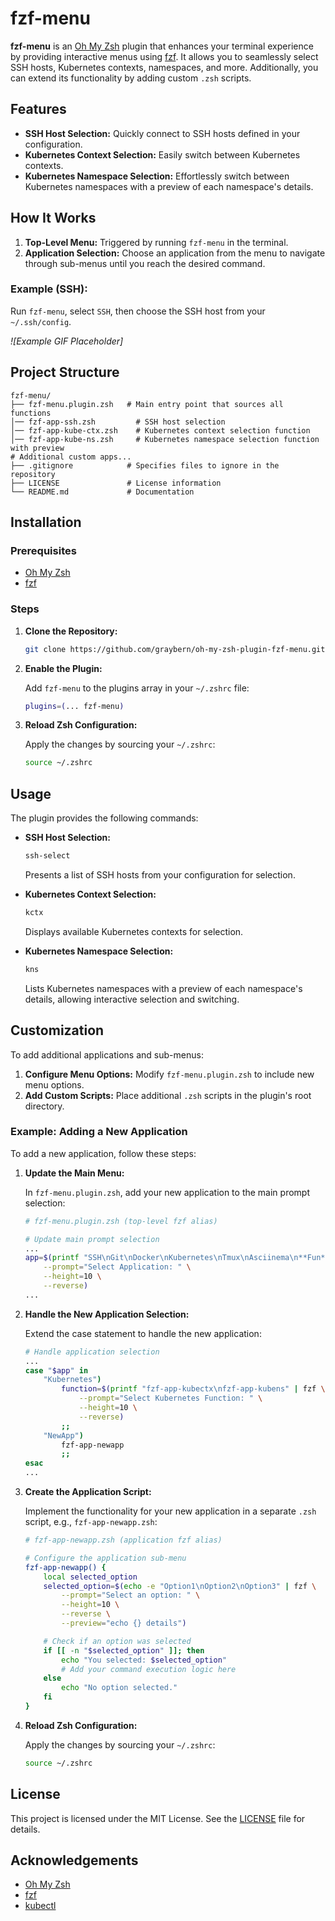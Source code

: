 # fzf-menu

**fzf-menu** is an [Oh My Zsh](https://ohmyz.sh/) plugin that enhances your terminal experience by providing interactive menus using [fzf](https://github.com/junegunn/fzf). It allows you to seamlessly select SSH hosts, Kubernetes contexts, namespaces, and more. Additionally, you can extend its functionality by adding custom `.zsh` scripts.

## Features

- **SSH Host Selection:** Quickly connect to SSH hosts defined in your configuration.
- **Kubernetes Context Selection:** Easily switch between Kubernetes contexts.
- **Kubernetes Namespace Selection:** Effortlessly switch between Kubernetes namespaces with a preview of each namespace's details.

## How It Works

1. **Top-Level Menu:** Triggered by running `fzf-menu` in the terminal.
2. **Application Selection:** Choose an application from the menu to navigate through sub-menus until you reach the desired command.

### Example (SSH):

Run `fzf-menu`, select `SSH`, then choose the SSH host from your `~/.ssh/config`.

_![Example GIF Placeholder]_

## Project Structure

```
fzf-menu/
├── fzf-menu.plugin.zsh   # Main entry point that sources all functions
│── fzf-app-ssh.zsh         # SSH host selection
│── fzf-app-kube-ctx.zsh    # Kubernetes context selection function
│── fzf-app-kube-ns.zsh     # Kubernetes namespace selection function with preview
# Additional custom apps...
├── .gitignore            # Specifies files to ignore in the repository
├── LICENSE               # License information
└── README.md             # Documentation
```

## Installation

### Prerequisites

- [Oh My Zsh](https://ohmyz.sh/)
- [fzf](https://github.com/junegunn/fzf)

### Steps

1. **Clone the Repository:**

   ```sh
   git clone https://github.com/graybern/oh-my-zsh-plugin-fzf-menu.git ~/.oh-my-zsh/custom/plugins/fzf-menu
   ```

2. **Enable the Plugin:**

   Add `fzf-menu` to the plugins array in your `~/.zshrc` file:

   ```zsh
   plugins=(... fzf-menu)
   ```

3. **Reload Zsh Configuration:**

   Apply the changes by sourcing your `~/.zshrc`:

   ```sh
   source ~/.zshrc
   ```

## Usage

The plugin provides the following commands:

- **SSH Host Selection:**

  ```sh
  ssh-select
  ```

  Presents a list of SSH hosts from your configuration for selection.

- **Kubernetes Context Selection:**

  ```sh
  kctx
  ```

  Displays available Kubernetes contexts for selection.

- **Kubernetes Namespace Selection:**

  ```sh
  kns
  ```

  Lists Kubernetes namespaces with a preview of each namespace's details, allowing interactive selection and switching.

## Customization

To add additional applications and sub-menus:

1. **Configure Menu Options:** Modify `fzf-menu.plugin.zsh` to include new menu options.
2. **Add Custom Scripts:** Place additional `.zsh` scripts in the plugin's root directory.

### Example: Adding a New Application

To add a new application, follow these steps:

1. **Update the Main Menu:**

   In `fzf-menu.plugin.zsh`, add your new application to the main prompt selection:

   ```bash
   # fzf-menu.plugin.zsh (top-level fzf alias)

   # Update main prompt selection
   ...
   app=$(printf "SSH\nGit\nDocker\nKubernetes\nTmux\nAsciinema\n**Fun**\nNewApp" | fzf \
       --prompt="Select Application: " \
       --height=10 \
       --reverse)
   ...
   ```

2. **Handle the New Application Selection:**

   Extend the case statement to handle the new application:

   ```bash
   # Handle application selection
   ...
   case "$app" in
       "Kubernetes")
           function=$(printf "fzf-app-kubectx\nfzf-app-kubens" | fzf \
               --prompt="Select Kubernetes Function: " \
               --height=10 \
               --reverse)
           ;;
       "NewApp")
           fzf-app-newapp
           ;;
   esac
   ...
   ```

3. **Create the Application Script:**

   Implement the functionality for your new application in a separate `.zsh` script, e.g., `fzf-app-newapp.zsh`:

   ```bash
   # fzf-app-newapp.zsh (application fzf alias)

   # Configure the application sub-menu
   fzf-app-newapp() {
       local selected_option
       selected_option=$(echo -e "Option1\nOption2\nOption3" | fzf \
           --prompt="Select an option: " \
           --height=10 \
           --reverse \
           --preview="echo {} details")

       # Check if an option was selected
       if [[ -n "$selected_option" ]]; then
           echo "You selected: $selected_option"
           # Add your command execution logic here
       else
           echo "No option selected."
       fi
   }
   ```

4. **Reload Zsh Configuration:**

   Apply the changes by sourcing your `~/.zshrc`:

   ```sh
   source ~/.zshrc
   ```

## License

This project is licensed under the MIT License. See the [LICENSE](LICENSE) file for details.

## Acknowledgements

- [Oh My Zsh](https://ohmyz.sh/)
- [fzf](https://github.com/junegunn/fzf)
- [kubectl](https://kubernetes.io/docs/tasks/tools/)
